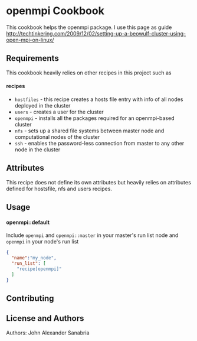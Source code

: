 openmpi Cookbook
================
This cookbook helps the openmpi package. I use this page as guide http://techtinkering.com/2009/12/02/setting-up-a-beowulf-cluster-using-open-mpi-on-linux/

Requirements
------------
This cookbook heavily relies on other recipes in this project such as
#### recipes
- `hostfiles` - this recipe creates a hosts file entry with info of all nodes deployed in the cluster
- `users` - creates a user for the cluster
- `openmpi` - installs all the packages required for an openmpi-based cluster
- `nfs` - sets up a shared file systems between master node and computational nodes of the cluster
- `ssh` - enables the password-less connection from master to any other node in the cluster



Attributes
----------
This recipe does not define its own attributes but heavily relies on attributes defined for hostsfile, nfs and users recipes.

Usage
-----
#### openmpi::default
Include `openmpi` and `openmpi::master` in your master's run list node and `openmpi` in your node's run list

```json
{
  "name":"my_node",
  "run_list": [
    "recipe[openmpi]"
  ]
}
```

Contributing
------------

License and Authors
-------------------
Authors: John Alexander Sanabria
